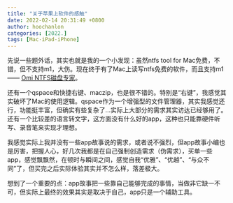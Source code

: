```yaml
---
title: "关于苹果上软件的感触"
date: 2022-02-14 20:31:49 +0800
author: hoochanlon
categories: [2022.]
tags: [Mac·iPad·iPhone]
---
```


先说一些题外话，其实也就是我的一个小发现：虽然ntfs tool for Mac免费，不错，但不支持m1，大伤。现在终于有了Mac上读写ntfs免费的软件，而且支持m1 —— [Omi NTFS磁盘专家](https://zh.okaapps.com/product/1580856488)。

还有一个qspace和快捷右键、maczip，也是很不错的。特别是“右键”，我感觉其实破坏了Mac的使用逻辑。qspace作为一个增强型的文件管理器，其实我感觉还行，功能挺丰富，但确实有些复杂了...实际上大部分的需求其实访达已经够用了。还有一个比较差的语言转文字，这方面没有什么好的app，这种也只能靠硬件听写、录音笔来实现才理想。

我感觉实际上我并没有一些app故事说的需求，或者说不强烈，但app故事小编也是厉害，把握人心，好几次我都是在自己强制创造需求（伪需求），买单一些app，感觉飘飘然，在顿时与瞬间之间，感觉自我“优雅”、“优越”、“与众不同”了，但买完之后实际体验其实并不怎么样，落差极大。

想到了一个重要的点：app故事把一些靠自己能够完成的事情，当做非它缺一不可，但实际上最终的效果其实是取决于自己，app只是一个辅助工具。